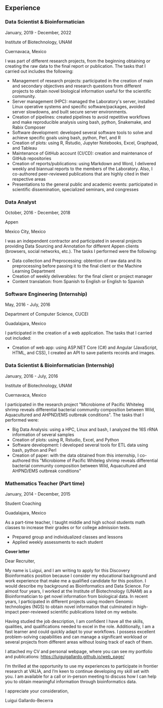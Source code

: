 ## Experience
### Data Scientist & Bioinformatician
January, 2019 - December, 2022

Institute of Biotechnology, UNAM

Cuernavaca, Mexico

I was part of different research projects, from the beginning obtaining or creating the raw data to the final report or publication. The tasks that I carried out includes the following:

* Management of research projects: participated in the creation of main and secondary objectives and research questions from different projects to obtain novel biological information useful for the scientific community.
* Server management (HPC): managed the Laboratory's server, installed Linux operative systems and specific software/packages, avoided server slowdowns, and built secure server environments.
* Creation of pipelines: created pipelines to avoid repetitive workflows and make reproducible analysis using bash, python, Snakemake, and Rabix Composer
* Software development: developed several software tools to solve and achieve specific goals using bash, python, Perl, and R
* Creation of plots: using R, Rstudio, Jupyter Notebooks, Excel, Graphpad, and Tableau
* Maintenance of GitHub account (CI/CD): creation and maintenance of GitHub repositories
* Creation of reports/publications: using Markdown and Word, I delivered weekly and biannual reports to the members of the Laboratory. Also, I co-authored peer-reviewed publications that are highly cited in their respective areas
* Presentations to the general public and academic events: participated in scientific dissemination, specialized seminars, and congresses

### Data Analyst
October, 2016 - December, 2018

Appen

Mexico City, Mexico

I was an independent contractor and participated in several projects providing Data Sourcing and Annotation for different Appen clients (browsers, social networks, etc.). The tasks I performed were the following:

* Data collection and Preprocessing: obtention of raw data and its preprocessing before passing it to the final client or the Machine Learning Department
* Creation of weekly deliverables: for the final client or project manager
* Content translation: from Spanish to English or English to Spanish

### Software Engineering (Internship)
May, 2016 - July, 2016

Department of Computer Science, CUCEI

Guadalajara, Mexico

I participated in the creation of a web application. The tasks that I carried out included:

* Creation of web app: using ASP.NET Core (C#) and Angular (JavaScript, HTML, and CSS), I created an API to save patients records and images.

### Data Scientist & Bioinformatician (Internship)
January, 2016 - July, 2016

Institute of Biotechnology, UNAM

Cuernavaca, Mexico

I participated in the research project "Microbiome of Pacific Whiteleg shrimp reveals differential bacterial community composition between Wild, Aquacultured and AHPND/EMS outbreak conditions". The tasks that I performed were:

* Big Data Analysis: using a HPC, Linux and bash, I analyzed the 16S rRNA information of several samples
* Creation of plots: using R, Rstudio, Excel, and Python
* Software development: I developed several tools for ETL data using bash, python and Perl
* Creation of paper: with the data obtained from this internship, I co-authored this "Microbiome of Pacific Whiteleg shrimp reveals differential bacterial community composition between Wild, Aquacultured and AHPND/EMS outbreak conditions"

### Mathematics Teacher (Part time)
January, 2014 - December, 2015

Student Coaching

Guadalajara, Mexico

As a part-time teacher, I taught middle and high school students math classes to increase their grades or for college admission tests.

* Prepared group and individualized classes and lessons
* Applied weekly assessments to each student



**Cover letter**

Dear Recruiter,

My name is Luigui, and I am writing to apply for this Discovery Bioinformatics position because I consider my educational background and work experience that make me a qualified candidate for this position. I would describe my background as Bioinformatics and Data Science. For almost four years, I worked at the Institute of Biotechnology (UNAM) as a Bioinformatician to get novel information from biological data. In recent years, I participated in different projects using modern Genomic technologies (NGS) to obtain novel information that culminated in high-impact peer-reviewed scientific publications listed on my website.

Having studied the job description, I am confident I have all the skills, qualities, and qualifications needed to excel in the role. Additionally, I am a fast learner and could quickly adapt to your workflows. I possess excellent problem-solving capabilities and can manage a significant workload or several projects from different areas without losing track of each of them.

I attached my CV and personal webpage, where you can see my portfolio and publications: https://luiguigallardo.github.io/web_page/

I’m thrilled at the opportunity to use my experiences to participate in frontier research at VALIA, and I’m keen to continue developing my skill set with you. I am available for a call or in-person meeting to discuss how I can help you to obtain meaningful information through bioinformatics data.

I appreciate your consideration,

Luigui Gallardo-Becerra